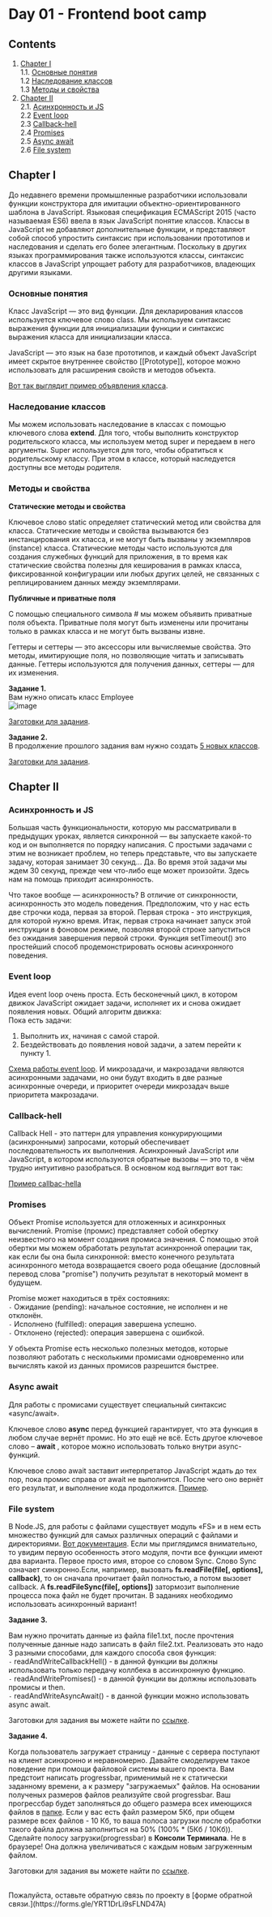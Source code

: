 #  Day 01 - Frontend boot camp


## Contents

1. [Chapter I](#chapter-i) \
   1.1. [Основные понятия ](#основные-понятия) \
   1.2 [Наследование классов](#наследование-классов) \
   1.3 [Методы и свойства](#методы-и-свойства)
2. [Chapter II](#chapter-ii) \
   2.1. [Асинхронность и JS](#асинхронность-и-js) \
   2.2 [Event loop](#event-loop) \
   2.3 [Callback-hell](#callback-hell) \
   2.4 [Promises](#promises) \
   2.5 [Async await](#async-await) \
   2.6 [File system](#file-system) 


## Chapter I

До недавнего времени промышленные разработчики использовали функции конструктора для имитации объектно-ориентированного шаблона в JavaScript. Языковая спецификация ECMAScript 2015 (часто называемая ES6) ввела в язык JavaScript понятие классов. Классы в JavaScript не добавляют дополнительные функции, и представляют собой способ упростить синтаксис при использовании прототипов и наследования и сделать его более элегантным. Поскольку в других языках программирования также используются классы, синтаксис классов в JavaScript упрощает работу для разработчиков, владеющих другими языками. 

### Основные понятия 

Класс JavaScript — это вид функции. Для декларирования классов используется ключевое слово class. Мы используем синтаксис выражения функции для инициализации функции и синтаксис выражения класса для инициализации класса.

JavaScript — это язык на базе прототипов, и каждый объект JavaScript имеет скрытое внутреннее свойство [[Prototype]], которое можно использовать для расширения свойств и методов объекта.

[Вот так выглядит пример объявления класса](./materials/Classes.md).

### Наследование классов 

Мы можем использовать наследование в классах с помощью ключевого слова **extend**. Для того, чтобы выполнить конструктор родительского класса, мы используем метод super и передаем в него аргументы. Super используется для того, чтобы обратиться к родительскому классу. При этом в классе, который наследуется доступны все методы родителя.

### Методы и свойства

**Статические методы и свойства** 

Ключевое слово static определяет статический метод или свойства для класса. Статические методы и свойства вызываются без инстанцирования их класса, и не могут быть вызваны у экземпляров (instance) класса. Статические методы часто используются для создания служебных функций для приложения, в то время как статические свойства полезны для кеширования в рамках класса, фиксированной конфигурации или любых других целей, не связанных с реплицированием данных между экземплярами.

**Публичные и приватные поля** 

С помощью специального символа # мы можем объявить приватные поля объекта. Приватные поля могут быть изменены или прочитаны только в рамках класса и не могут быть вызваны извне.

Геттеры и сеттеры — это аксессоры или вычисляемые свойства. Это методы, имитирующие поля, но позволяющие читать и записывать данные.
Геттеры используются для получения данных, сеттеры — для их изменения.

**Задание 1.**  
Вам нужно описать класс Employee \
![image](https://user-images.githubusercontent.com/48245816/170902240-ab540276-e2b6-450f-ac32-d11ced7580ea.png)

[Заготовки для задания](./src/chapter_1/classes.js).
<br>

**Задание 2.**  
В продолжение прошлого задания вам нужно создать [5 новых классов](./src/chapter_1/Hard_classes.md).

[Заготовки для задания](./src/chapter_1/hard_classes.js).
<br>
## Chapter II

### Асинхронность и JS

Большая часть функциональности, которую мы рассматривали в предыдущих уроках, является синхронной — вы запускаете какой-то код и он выполняется по порядку написания.
С простыми задачами с этим не возникает проблем, но теперь представьте, что вы запускаете задачу, которая занимает 30 секунд... Да. Во время этой задачи мы ждем 30 секунд, прежде чем что-либо еще может произойти. Здесь нам на помощь приходит асинхронность.

Что такое вообще — асинхронность? В отличие от синхронности, асинхронность это модель поведения. Предположим, что у нас есть две строчки кода, первая за второй. Первая строка - это инструкция, для которой нужно время. Итак, первая строка начинает запуск этой инструкции в фоновом режиме, позволяя второй строке запуститься без ожидания завершения первой строки.
Функция setTimeout() это простейший способ продемонстрировать основы асинхронного поведения.

### Event loop

Идея event loop очень проста. Есть бесконечный цикл, в котором движок JavaScript ожидает задачи, исполняет их и снова ожидает появления новых.
Общий алгоритм движка:
<br>
Пока есть задачи:
1. Выполнить их, начиная с самой старой.
2. Бездействовать до появления новой задачи, а затем перейти к пункту 1.

[Схема работы event loop](./materials/Event_loop.md).
И микрозадачи, и макрозадачи являются асинхронными задачами, но они будут входить в две разные асинхронные очереди, и приоритет очереди микрозадач выше приоритета макрозадачи.

### Callback-hell

Callback Hell - это паттерн для управления конкурирующими (асинхронными) запросами, который обеспечивает последовательность их выполнения.
Асинхронный JavaScript или JavaScript, в котором используются обратные вызовы — это то, в чём трудно интуитивно разобраться. 
В основном код выглядит вот так:

[Пример callbac-hella](./materials/CallBackHell.md)
### Promises

Объект Promise используется для отложенных и асинхронных вычислений.
Promise (промис) представляет собой обертку неизвестного на момент создания промиса значения. С помощью этой обертки мы можем обработать результат асинхронной операции так, как если бы она была синхронной: вместо конечного результата асинхронного метода возвращается своего рода обещание (дословный перевод слова "promise") получить результат в некоторый момент в будущем.

Promise может находиться в трёх состояниях: \
`-` Ожидание (pending): начальное состояние, не исполнен и не отклонён. \
`-` Исполнено (fulfilled): операция завершена успешно. \
`-` Отклонено (rejected): операция завершена с ошибкой. 

У объекта Promise есть несколько полезных методов, которые позволяют работать с несколькими промисами одновременно или вычислять какой из данных промисов разрешится быстрее.

### Async await

Для работы с промисами существует специальный синтаксис «async/await».

Ключевое слово **async** перед функцией гарантирует, что эта функция в любом случае вернёт промис. Но это ещё не всё. Есть другое ключевое слово – **await** , которое можно использовать только внутри async-функций. 

Ключевое слово await заставит интерпретатор JavaScript ждать до тех пор, пока промис справа от await не выполнится. После чего оно вернёт его результат, и выполнение кода продолжится. [Пример](./materials/Async_await.md).

### File system

В Node.JS, для работы с файлами существует модуль «FS» и в нем есть множество функций для самых различных операций с файлами и директориями. [Вот документация](https://nodejs.org/api/fs.html). Если мы приглядимся внимательно, то увидим первую особенность этого модуля, почти все функции имеют два варианта. Первое просто имя, второе со словом Sync. Слово Sync означает синхронно.Если, например, вызовать **fs.readFile(file[, options], callback)**, то он сначала прочитает файл полностью, а потом вызовет callback. А **fs.readFileSync(file[, options])** затормозит выполнение процесса пока файл не будет прочитан. В заданиях необходимо использовать асинхронный вариант!

**Задание 3.**  

Вам нужно прочитать данные из файла file1.txt, после прочтения полученные данные надо записать в файл file2.txt. Реализовать это надо 3 разными способами, для каждого способа своя функция: \
`-` readAndWriteCallbackHell() - в данной функции вы должны использовать только передачу коллбека в ассинхронную функцию. \
`-` readAndWritePromises() - в данной функции вы должны использовать промисы и then. \
`-` readAndWriteAsyncAwait() - в данной функции можно использовать async await.

Заготовки для задания вы можете найти по [ссылке](./src/chapter_2/fsSimple.js).
<br>

**Задание 4.**  

Когда пользователь загружает страницу - данные с сервера поступают на клиент асинхронно и неравномерно. 
Давайте смоделируем такое поведение при помощи файловой системы вашего проекта. Вам предстоит написать progressbar, применимый не к статически заданному времени, а к размеру "загружаемых" файлов. На основании полученых размеров файлов реализуйте свой progressbar. 
Ваш прогрессбар будет заполняться до общего размера всех имеющихся файлов в [папке](./src/chapter_2/files/fsHard). Если у вас есть файл размером 5Кб, при общем размере всех файлов - 10 Кб, то ваша полоса загрузки после обработки такого файла должна заполниться на 50% (100% * (5Кб / 10Кб)). 
Сделайте полосу загрузки(progressbar) в **Консоли Терминала**. Не в браузере! Она должна увеличиваться с каждым новым загруженным файлом.

Заготовки для задания вы можете найти по [ссылке](./src/chapter_2/fsHard.js).

<br>
Пожалуйста, оставьте обратную связь по проекту в [форме обратной связи.](https://forms.gle/YRT1DrLi9sFLND47A)
